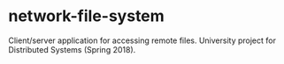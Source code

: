 # network-file-system
Client/server application for accessing remote files. University project for Distributed Systems (Spring 2018).
